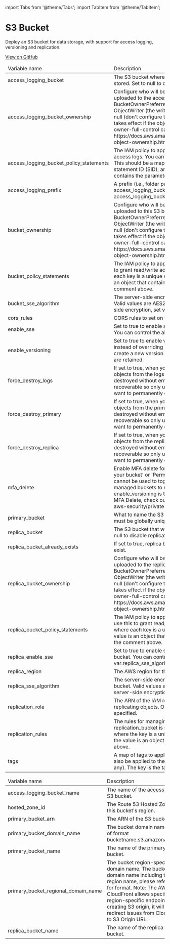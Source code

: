 import Tabs from '@theme/Tabs';
import TabItem from '@theme/TabItem';

# S3 Bucket

Deploy an S3 bucket for data storage, with support for access logging, versioning and replication.

<a href="https://github.com/gruntwork-io/terraform-aws-service-catalog/tree/master/modules/data-stores/s3-bucket" class="link-button">View on GitHub</a>

<Tabs>
  <TabItem value="inputs" label="Inputs" default>
    <table>
        <thead>
            <tr>
                <td>Variable name</td>
                <td>Description</td>
            </tr>
        </thead>
        <tbody>
            <tr>
        <td>access_logging_bucket</td>
        <td>The S3 bucket where access logs for this bucket should be stored. Set to null to disable access logging.</td>
    </tr><tr>
        <td>access_logging_bucket_ownership</td>
        <td>Configure who will be the default owner of objects uploaded to the access logs S3 bucket: must be one of BucketOwnerPreferred (the bucket owner owns objects), ObjectWriter (the writer of each object owns that object), or null (don't configure this feature). Note that this setting only takes effect if the object is uploaded with the bucket-owner-full-control canned ACL. See https://docs.aws.amazon.com/AmazonS3/latest/dev/about-object-ownership.html for more info.</td>
    </tr><tr>
        <td>access_logging_bucket_policy_statements</td>
        <td>The IAM policy to apply to the S3 bucket used to store access logs. You can use this to grant read/write access. This should be a map, where each key is a unique statement ID (SID), and each value is an object that contains the parameters defined in the comment above.</td>
    </tr><tr>
        <td>access_logging_prefix</td>
        <td>A prefix (i.e., folder path) to use for all access logs stored in access_logging_bucket. Only used if access_logging_bucket is specified.</td>
    </tr><tr>
        <td>bucket_ownership</td>
        <td>Configure who will be the default owner of objects uploaded to this S3 bucket: must be one of BucketOwnerPreferred (the bucket owner owns objects), ObjectWriter (the writer of each object owns that object), or null (don't configure this feature). Note that this setting only takes effect if the object is uploaded with the bucket-owner-full-control canned ACL. See https://docs.aws.amazon.com/AmazonS3/latest/dev/about-object-ownership.html for more info.</td>
    </tr><tr>
        <td>bucket_policy_statements</td>
        <td>The IAM policy to apply to this S3 bucket. You can use this to grant read/write access. This should be a map, where each key is a unique statement ID (SID), and each value is an object that contains the parameters defined in the comment above.</td>
    </tr><tr>
        <td>bucket_sse_algorithm</td>
        <td>The server-side encryption algorithm to use on the bucket. Valid values are AES256 and aws:kms. To disable server-side encryption, set var.enable_sse to false.</td>
    </tr><tr>
        <td>cors_rules</td>
        <td>CORS rules to set on this S3 bucket</td>
    </tr><tr>
        <td>enable_sse</td>
        <td>Set to true to enable server-side encryption for this bucket. You can control the algorithm using var.sse_algorithm.</td>
    </tr><tr>
        <td>enable_versioning</td>
        <td>Set to true to enable versioning for this bucket. If enabled, instead of overriding objects, the S3 bucket will always create a new version of each object, so all the old values are retained.</td>
    </tr><tr>
        <td>force_destroy_logs</td>
        <td>If set to true, when you run 'terraform destroy', delete all objects from the logs bucket so that the bucket can be destroyed without error. Warning: these objects are not recoverable so only use this if you're absolutely sure you want to permanently delete everything!</td>
    </tr><tr>
        <td>force_destroy_primary</td>
        <td>If set to true, when you run 'terraform destroy', delete all objects from the primary bucket so that the bucket can be destroyed without error. Warning: these objects are not recoverable so only use this if you're absolutely sure you want to permanently delete everything!</td>
    </tr><tr>
        <td>force_destroy_replica</td>
        <td>If set to true, when you run 'terraform destroy', delete all objects from the replica bucket so that the bucket can be destroyed without error. Warning: these objects are not recoverable so only use this if you're absolutely sure you want to permanently delete everything!</td>
    </tr><tr>
        <td>mfa_delete</td>
        <td>Enable MFA delete for either 'Change the versioning state of your bucket' or 'Permanently delete an object version'. This cannot be used to toggle this setting but is available to allow managed buckets to reflect the state in AWS. Only used if enable_versioning is true. For instructions on how to enable MFA Delete, check out the README from the terraform-aws-security/private-s3-bucket module.</td>
    </tr><tr>
        <td>primary_bucket</td>
        <td>What to name the S3 bucket. Note that S3 bucket names must be globally unique across all AWS users!</td>
    </tr><tr>
        <td>replica_bucket</td>
        <td>The S3 bucket that will be the replica of this bucket. Set to null to disable replication.</td>
    </tr><tr>
        <td>replica_bucket_already_exists</td>
        <td>If set to true, replica bucket will be expected to already exist.</td>
    </tr><tr>
        <td>replica_bucket_ownership</td>
        <td>Configure who will be the default owner of objects uploaded to the replica S3 bucket: must be one of BucketOwnerPreferred (the bucket owner owns objects), ObjectWriter (the writer of each object owns that object), or null (don't configure this feature). Note that this setting only takes effect if the object is uploaded with the bucket-owner-full-control canned ACL. See https://docs.aws.amazon.com/AmazonS3/latest/dev/about-object-ownership.html for more info.</td>
    </tr><tr>
        <td>replica_bucket_policy_statements</td>
        <td>The IAM policy to apply to the replica S3 bucket. You can use this to grant read/write access. This should be a map, where each key is a unique statement ID (SID), and each value is an object that contains the parameters defined in the comment above.</td>
    </tr><tr>
        <td>replica_enable_sse</td>
        <td>Set to true to enable server-side encryption for the replica bucket. You can control the algorithm using var.replica_sse_algorithm.</td>
    </tr><tr>
        <td>replica_region</td>
        <td>The AWS region for the replica bucket.</td>
    </tr><tr>
        <td>replica_sse_algorithm</td>
        <td>The server-side encryption algorithm to use on the replica bucket. Valid values are AES256 and aws:kms. To disable server-side encryption, set var.replica_enable_sse to false.</td>
    </tr><tr>
        <td>replication_role</td>
        <td>The ARN of the IAM role for Amazon S3 to assume when replicating objects. Only used if replication_bucket is specified.</td>
    </tr><tr>
        <td>replication_rules</td>
        <td>The rules for managing replication. Only used if replication_bucket is specified. This should be a map, where the key is a unique ID for each replication rule and the value is an object of the form explained in a comment above.</td>
    </tr><tr>
        <td>tags</td>
        <td>A map of tags to apply to the S3 Bucket. These tags will also be applied to the access logging and replica buckets (if any). The key is the tag name and the value is the tag value.</td>
    </tr>
        </tbody>
    </table>
  </TabItem>
  <TabItem value="outputs" label="Outputs">
    <table>
        <thead>
            <tr>
                <td>Variable name</td>
                <td>Description</td>
            </tr>
        </thead>
        <tbody>
            <tr>
        <td>access_logging_bucket_name</td>
        <td>The name of the access logging S3 bucket.</td>
    </tr><tr>
        <td>hosted_zone_id</td>
        <td>The Route 53 Hosted Zone ID for this bucket's region.</td>
    </tr><tr>
        <td>primary_bucket_arn</td>
        <td>The ARN of the S3 bucket.</td>
    </tr><tr>
        <td>primary_bucket_domain_name</td>
        <td>The bucket domain name. Will be of format bucketname.s3.amazonaws.com.</td>
    </tr><tr>
        <td>primary_bucket_name</td>
        <td>The name of the primary S3 bucket.</td>
    </tr><tr>
        <td>primary_bucket_regional_domain_name</td>
        <td>The bucket region-specific domain name. The bucket domain name including the region name, please refer here for format. Note: The AWS CloudFront allows specifying S3 region-specific endpoint when creating S3 origin, it will prevent redirect issues from CloudFront to S3 Origin URL.</td>
    </tr><tr>
        <td>replica_bucket_name</td>
        <td>The name of the replica S3 bucket.</td>
    </tr>
        </tbody>
    </table>
  </TabItem>
</Tabs>


<!-- ##DOCS-SOURCER-START
{"sourcePlugin":"Service Catalog Reference","hash":"dd27af5eda8f811ff4a3e6426fb127dd"}
##DOCS-SOURCER-END -->

